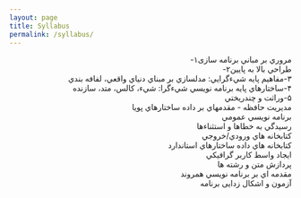 ```yaml
---
layout: page
title: Syllabus
permalink: /syllabus/
---
```


<p style="direction:rtl;text-align:right;"> 
        مروري بر مباني برنامه سازی۱-  
        <br>
        طراحي بالا به پايين۲-
        <br>
        ۳-مفاهيم پايه شيءگرايي: مدلسازي بر مبناي دنياي واقعي، لفافه بندي
        <br>
        ۴-ساختارهاي پايه برنامه نويسي شيءگرا: شيء، کالس، متد، سازنده
        <br>
        ۵-وراثت و چندريختي
        <br>
        مديريت حافظه - مقدمهاي بر داده ساختارهاي پويا
        <br>
        برنامه نويسي عمومي  
        <br>
        رسيدگي به خطاها و استثناءها
        <br>
        کتابخانه هاي ورودي/خروجي
        <br>
        کتابخانه هاي داده ساختارهاي استاندارد
        <br>
        ايجاد واسط کاربر گرافيکي
        <br>
        پردازش متن و رشته ها
        <br>
        مقدمه اي بر برنامه نويسي همروند
        <br>
        آزمون و اشکال زدایی برنامه</p>
